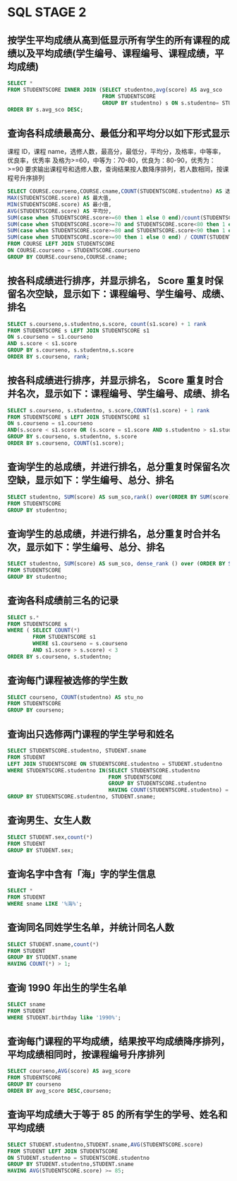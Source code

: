 # SQL STAGE 2



## 按学生平均成绩从高到低显示所有学生的所有课程的成绩以及平均成绩(学生编号、课程编号、课程成绩，平均成绩)

```sql
SELECT * 
FROM STUDENTSCORE INNER JOIN (SELECT studentno,avg(score) AS avg_sco
                              FROM STUDENTSCORE
                              GROUP BY studentno) s ON s.studentno= STUDENTSCORE.studentno
ORDER BY s.avg_sco DESC;

```

## 查询各科成绩最高分、最低分和平均分以如下形式显示

课程 ID，课程 name，选修人数，最高分，最低分，平均分，及格率，中等率，优良率，优秀率
   及格为>=60，中等为：70-80，优良为：80-90，优秀为：>=90
   要求输出课程号和选修人数，查询结果按人数降序排列，若人数相同，按课程号升序排列

```sql
SELECT COURSE.courseno,COURSE.cname,COUNT(STUDENTSCORE.studentno) AS 选修人数 ,
MAX(STUDENTSCORE.score) AS 最大值,
MIN(STUDENTSCORE.score) AS 最小值,
AVG(STUDENTSCORE.score) AS 平均分,
SUM(case when STUDENTSCORE.score>=60 then 1 else 0 end)/count(STUDENTSCORE.studentno) AS 及格率,
SUM(case when STUDENTSCORE.score>=70 and STUDENTSCORE.score<80 then 1 else 0 end) / COUNT(STUDENTSCORE.studentno) AS 中等率,
SUM(case when STUDENTSCORE.score>=80 and STUDENTSCORE.score<90 then 1 else 0 end) / COUNT(STUDENTSCORE.studentno) AS 优良率,
SUM(case when STUDENTSCORE.score>=90 then 1 else 0 end) / COUNT(STUDENTSCORE.studentno) AS 优秀率
FROM COURSE LEFT JOIN STUDENTSCORE
ON COURSE.courseno = STUDENTSCORE.courseno
GROUP BY COURSE.courseno,COURSE.cname;
```





## 按各科成绩进行排序，并显示排名， Score 重复时保留名次空缺，显示如下：课程编号、学生编号、成绩、排名

```sql
SELECT s.courseno,s.studentno,s.score, count(s1.score) + 1 rank
FROM STUDENTSCORE s LEFT JOIN STUDENTSCORE s1
ON s.courseno = s1.courseno
AND s.score < s1.score
GROUP BY s.courseno, s.studentno,s.score
ORDER BY s.courseno, rank;

```

## 按各科成绩进行排序，并显示排名， Score 重复时合并名次，显示如下：课程编号、学生编号、成绩、排名

```sql
SELECT s.courseno, s.studentno, s.score,COUNT(s1.score) + 1 rank
FROM STUDENTSCORE s LEFT JOIN STUDENTSCORE s1
ON s.courseno = s1.courseno
AND(s.score < s1.score OR (s.score = s1.score AND s.studentno > s1.studentno))
GROUP BY s.courseno, s.studentno, s.score
ORDER BY s.courseno, COUNT(s1.score);
```
## 查询学生的总成绩，并进行排名，总分重复时保留名次空缺，显示如下：学生编号、总分、排名

```sql
SELECT studentno, SUM(score) AS sum_sco,rank() over(ORDER BY SUM(score) DESC) AS rank
FROM STUDENTSCORE
GROUP BY studentno;

```
## 查询学生的总成绩，并进行排名，总分重复时合并名次，显示如下：学生编号、总分、排名

```sql
SELECT studentno, SUM(score) AS sum_sco, dense_rank () over (ORDER BY SUM(score) DESC) AS rank
FROM STUDENTSCORE
GROUP BY studentno;

```
## 查询各科成绩前三名的记录

```sql
SELECT s.*
FROM STUDENTSCORE s
WHERE ( SELECT COUNT(*)
        FROM STUDENTSCORE s1
        WHERE s1.courseno = s.courseno
        AND s1.score > s.score) < 3
ORDER BY s.courseno, s.studentno;
```
## 查询每门课程被选修的学生数 

```sql
SELECT courseno, COUNT(studentno) AS stu_no
FROM STUDENTSCORE
GROUP BY courseno;

```
## 查询出只选修两门课程的学生学号和姓名 

```sql
SELECT STUDENTSCORE.studentno, STUDENT.sname
FROM STUDENT
LEFT JOIN STUDENTSCORE ON STUDENTSCORE.studentno = STUDENT.studentno
WHERE STUDENTSCORE.studentno IN(SELECT STUDENTSCORE.studentno
                                FROM STUDENTSCORE
                                GROUP BY STUDENTSCORE.studentno
                                HAVING COUNT(STUDENTSCORE.studentno) = 2)
GROUP BY STUDENTSCORE.studentno, STUDENT.sname;
```
## 查询男生、女生人数

```sql
SELECT STUDENT.sex,count(*) 
FROM STUDENT
GROUP BY STUDENT.sex;
```
## 查询名字中含有「海」字的学生信息

```sql
SELECT *
FROM STUDENT
WHERE sname LIKE '%海%';

```
## 查询同名同姓学生名单，并统计同名人数

```sql
SELECT STUDENT.sname,count(*)
FROM STUDENT
GROUP BY STUDENT.sname
HAVING COUNT(*) > 1;
```
## 查询 1990 年出生的学生名单

```sql
SELECT sname 
FROM STUDENT
WHERE STUDENT.birthday like '1990%';
```
## 查询每门课程的平均成绩，结果按平均成绩降序排列，平均成绩相同时，按课程编号升序排列

```sql
SELECT courseno,AVG(score) AS avg_score 
FROM STUDENTSCORE
GROUP BY courseno
ORDER BY avg_score DESC,courseno;

```
## 查询平均成绩大于等于 85 的所有学生的学号、姓名和平均成绩 

```sql
SELECT STUDENT.studentno,STUDENT.sname,AVG(STUDENTSCORE.score)
FROM STUDENT LEFT JOIN STUDENTSCORE 
ON STUDENT.studentno = STUDENTSCORE.studentno
GROUP BY STUDENT.studentno,STUDENT.sname
HAVING AVG(STUDENTSCORE.score) >= 85;

```